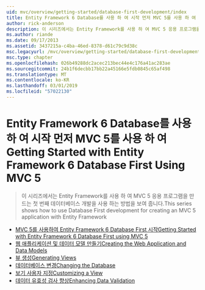 ```yaml
---
uid: mvc/overview/getting-started/database-first-development/index
title: Entity Framework 6 Database를 사용 하 여 시작 먼저 MVC 5를 사용 하 여 | Microsoft Docs
author: rick-anderson
description: 이 시리즈에서는 Entity Framework를 사용 하 여 MVC 5 응용 프로그램을 만드는 첫 번째 데이터베이스 개발을 사용 하는 방법을 보여 줍니다.
ms.author: riande
ms.date: 09/17/2013
ms.assetid: 3437215a-c4ba-46ed-8378-d61c79c9d38c
msc.legacyurl: /mvc/overview/getting-started/database-first-development
msc.type: chapter
ms.openlocfilehash: 026b49288dc2acec213bec44e4c176a41ac283ae
ms.sourcegitcommit: 24b1f6decbb17bb22a45166e5fdb0845c65af498
ms.translationtype: MT
ms.contentlocale: ko-KR
ms.lasthandoff: 03/01/2019
ms.locfileid: "57022130"
---
```

<a name="getting-started-with-entity-framework-6-database-first-using-mvc-5"></a><span data-ttu-id="257b7-103">Entity Framework 6 Database를 사용 하 여 시작 먼저 MVC 5를 사용 하 여</span><span class="sxs-lookup"><span data-stu-id="257b7-103">Getting Started with Entity Framework 6 Database First Using MVC 5</span></span>
====================
> <span data-ttu-id="257b7-104">이 시리즈에서는 Entity Framework를 사용 하 여 MVC 5 응용 프로그램을 만드는 첫 번째 데이터베이스 개발을 사용 하는 방법을 보여 줍니다.</span><span class="sxs-lookup"><span data-stu-id="257b7-104">This series shows how to use Database First development for creating an MVC 5 application with Entity Framework</span></span>


- [<span data-ttu-id="257b7-105">MVC 5를 사용하여 Entity Framework 6 Database First 시작</span><span class="sxs-lookup"><span data-stu-id="257b7-105">Getting Started with Entity Framework 6 Database First using MVC 5</span></span>](setting-up-database.md)
- [<span data-ttu-id="257b7-106">웹 애플리케이션 및 데이터 모델 만들기</span><span class="sxs-lookup"><span data-stu-id="257b7-106">Creating the Web Application and Data Models</span></span>](creating-the-web-application.md)
- [<span data-ttu-id="257b7-107">뷰 생성</span><span class="sxs-lookup"><span data-stu-id="257b7-107">Generating Views</span></span>](generating-views.md)
- [<span data-ttu-id="257b7-108">데이터베이스 변경</span><span class="sxs-lookup"><span data-stu-id="257b7-108">Changing the Database</span></span>](changing-the-database.md)
- [<span data-ttu-id="257b7-109">보기 사용자 지정</span><span class="sxs-lookup"><span data-stu-id="257b7-109">Customizing a View</span></span>](customizing-a-view.md)
- [<span data-ttu-id="257b7-110">데이터 유효성 검사 향상</span><span class="sxs-lookup"><span data-stu-id="257b7-110">Enhancing Data Validation</span></span>](enhancing-data-validation.md)
